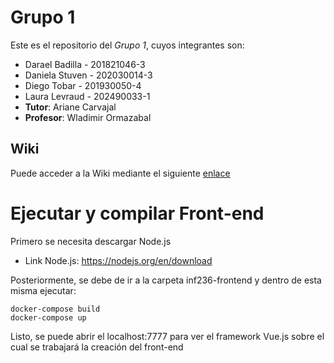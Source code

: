 # Grupo 1

Este es el repositorio del *Grupo 1*, cuyos integrantes son:

* Darael Badilla - 201821046-3
* Daniela Stuven - 202030014-3
* Diego Tobar - 201930050-4
* Laura Levraud - 202490033-1
* **Tutor**: Ariane Carvajal
* **Profesor**: Wladimir Ormazabal

## Wiki

Puede acceder a la Wiki mediante el siguiente [enlace](https://gitlab.com/inf236-2024-1/grupo001/-/wikis/home)

# Ejecutar y compilar Front-end

Primero se necesita descargar Node.js

* Link Node.js: https://nodejs.org/en/download

Posteriormente, se debe de ir a la carpeta inf236-frontend y dentro de esta misma ejecutar:

```
docker-compose build
docker-compose up
```

Listo, se puede abrir el localhost:7777 para ver el framework Vue.js sobre el cual se trabajará la creación del front-end